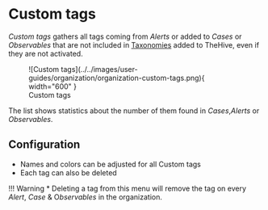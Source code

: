 # Custom tags

*Custom tags* gathers all tags coming from *Alerts* or added to *Cases* or *Observables* that are not included in [Taxonomies](../../administration/taxonomies.md) added to TheHive, even if they are not activated.

<figure markdown>
  ![Custom tags](../../images/user-guides/organization/organization-custom-tags.png){ width="600" }
  <figcaption>Custom tags</figcaption>
</figure>


The list shows statistics about the number of them found in *Cases*,*Alerts* or *Observables*.

## Configuration

* Names and colors can be adjusted for all Custom tags
* Each tag can also be deleted

!!! Warning
    * Deleting a tag from this menu will remove the tag on every *Alert*, *Case* & O*bservables* in the organization.